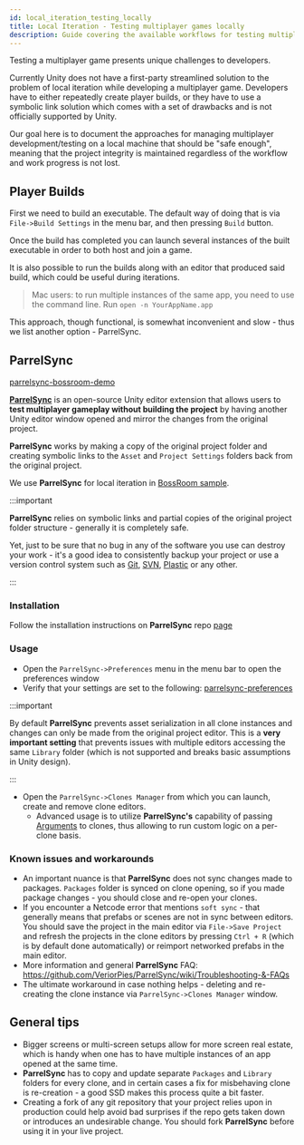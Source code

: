 ```yaml
---
id: local_iteration_testing_locally
title: Local Iteration - Testing multiplayer games locally
description: Guide covering the available workflows for testing multiplayer games locally.
---
```

Testing a multiplayer game presents unique challenges to developers.

Currently Unity does not have a first-party streamlined solution to the problem of local iteration while developing a multiplayer game. Developers have to either repeatedly create player builds, or they have to use a symbolic link solution which comes with a set of drawbacks and is not officially supported by Unity.

Our goal here is to document the approaches for managing multiplayer development/testing on a local machine that should be "safe enough", meaning that the project integrity is maintained regardless of the workflow and work progress is not lost.

## Player Builds

First we need to build an executable. The default way of doing that is via  `File->Build Settings` in the menu bar, and then pressing `Build` button.

Once the build has completed you can launch several instances of the built executable in order to both host and join a game.

It is also possible to run the builds along with an editor that produced said build, which could be useful during iterations.

> Mac users: to run multiple instances of the same app, you need to use the command line.
> Run `open -n YourAppName.app`

This approach, though functional, is somewhat inconvenient and slow - thus we list another option - ParrelSync.

## ParrelSync
[parrelsync-bossroom-demo](../../../static/img/parrelsync-bossroom-demo.gif)

[**ParrelSync**](https://github.com/VeriorPies/ParrelSync) is an open-source Unity editor extension that allows users to **test multiplayer gameplay without building the project** by having another Unity editor window opened and mirror the changes from the original project. 

**ParrelSync** works by making a copy of the original project folder and creating symbolic links to the `Asset` and `Project Settings` folders back from the original project.

We use **ParrelSync** for local iteration in [BossRoom sample](https://github.com/Unity-Technologies/com.unity.multiplayer.samples.coop/).

:::important

**ParrelSync** relies on symbolic links and partial copies of the original project folder structure - generally it is completely safe. 

Yet, just to be sure that no bug in any of the software you use can destroy your work - it's a good idea to consistently backup your project or use a version control system such as [Git](https://git-scm.com/), [SVN](https://subversion.apache.org/), [Plastic](https://www.plasticscm.com/) or any other.

:::

### Installation

Follow the installation instructions on **ParrelSync** repo [page](https://github.com/VeriorPies/ParrelSync#installation)

### Usage
 - Open the `ParrelSync->Preferences` menu in the menu bar to open the preferences window
 - Verify that your settings are set to the following: [parrelsync-preferences](../../../static/img/parrelsync-preferences.png)

:::important

By default **ParrelSync** prevents asset serialization in all clone instances and changes can only be made from the original project editor. This is a **very important setting** that prevents issues with multiple editors accessing the same `Library` folder (which is not supported and breaks basic assumptions in Unity design).

:::

 - Open the `ParrelSync->Clones Manager` from which you can launch, create and remove clone editors.
	 - Advanced usage is to utilize **ParrelSync's** capability of passing [Arguments](https://github.com/VeriorPies/ParrelSync/wiki/Argument) to clones, thus allowing to run custom logic on a per-clone basis.

### Known issues and workarounds
 - An important nuance is that **ParrelSync** does not sync changes made to packages. `Packages` folder is synced on clone opening, so if you made package changes - you should close and re-open your clones.
 - If you encounter a Netcode error that mentions `soft sync` - that generally means that prefabs or scenes are not in sync between editors. You should save the project in the main editor via `File->Save Project` and refresh the projects in the clone editors by pressing `Ctrl + R` (which is by default done automatically) or reimport networked prefabs in the main editor.
 - More information and general **ParrelSync** FAQ: https://github.com/VeriorPies/ParrelSync/wiki/Troubleshooting-&-FAQs
 - The ultimate workaround in case nothing helps - deleting and re-creating the clone instance via `ParrelSync->Clones Manager` window.

## General tips
 - Bigger screens or multi-screen setups allow for more screen real estate, which is handy when one has to have multiple instances of an app opened at the same time.
 - **ParrelSync** has to copy and update separate `Packages` and `Library` folders for every clone, and in certain cases a fix for misbehaving clone is re-creation - a good SSD makes this process quite a bit faster.
 - Creating a fork of any git repository that your project relies upon in production could help avoid bad surprises if the repo gets taken down or introduces an undesirable change. You should fork **ParrelSync** before using it in your live project.